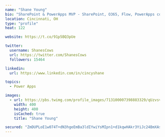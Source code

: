 ```yaml
---
name: "Shane Young"
bio: "SharePoint & PowerApps MVP - SharePoint, O365, Flow, PowerApps consulting? @PowerApps911 | Pure Snark? You found it."
location: Cincinnati, OH
type: "profile"
heat: 122

website: https://t.co/91p5BQ3pUe

twitter:
  username: ShanesCows
  url: https://twitter.com/ShanesCows
  followers: 15464

linkedin:
  url: https://www.linkedin.com/in/cincyshane

topics:
  - Power Apps

images:
  - url: https://pbs.twimg.com/profile_images/713100007398883329/qUzvsvQ3_400x400.jpg
    width: 400
    height: 400
    isCached: true
    title: "Shane Young"

secured: "ZmDUPLoE1w074T+dN3hgeEmBa3ldIYwiYsMIpn1+d1kqwHAkr3YiJc24BmXAs3hSbOS6fYkfkwyMzIld/Ov0Sr1NYy6hzimtEo4EQbgu5bFPbMLvwwef6qEJXYlr4t3hCnlWGovKHLe++U21qXf+d4Z0Cx0a3HVUK+dF/A4TsKSlR+RYbKK8wCfvgL+XnGsCDys68Fg0rryVdqBrMWnCEi2irBudzT6pAtSYzD2LFYISYqlUZo/Pf5H+pKQ3p6J4fqIkf1XmRWY/ZmO5vwocS7cddx7C06zDJ985D0Mb5HrqQZtukDI450x+Xfa+l49IJpVK0w9v/2hUuGhHtUwS8JYKT7+sVSKtpuKj+1dQzvWEro+ICuBhBgMRcg9NcytdE/+de91crsmWextave+y/pOZJEF6lCq4Q7/+NU7XXKc=;QN5HpGDnHuENfSyNmPTVFA=="
---
```


